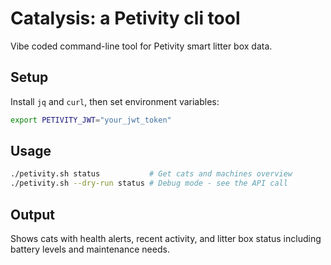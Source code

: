 # Catalysis: a Petivity cli tool

Vibe coded command-line tool for Petivity smart litter box data.

## Setup

Install `jq` and `curl`, then set environment variables:

```bash
export PETIVITY_JWT="your_jwt_token"
```

## Usage

```bash
./petivity.sh status           # Get cats and machines overview
./petivity.sh --dry-run status # Debug mode - see the API call
```

## Output

Shows cats with health alerts, recent activity, and litter box status including battery levels and maintenance needs.
